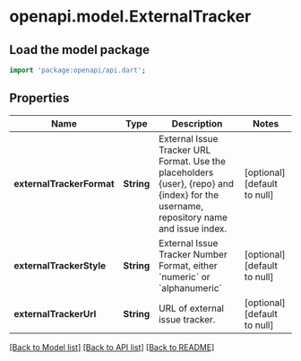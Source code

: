 # openapi.model.ExternalTracker

## Load the model package
```dart
import 'package:openapi/api.dart';
```

## Properties
Name | Type | Description | Notes
------------ | ------------- | ------------- | -------------
**externalTrackerFormat** | **String** | External Issue Tracker URL Format. Use the placeholders {user}, {repo} and {index} for the username, repository name and issue index. | [optional] [default to null]
**externalTrackerStyle** | **String** | External Issue Tracker Number Format, either &#x60;numeric&#x60; or &#x60;alphanumeric&#x60; | [optional] [default to null]
**externalTrackerUrl** | **String** | URL of external issue tracker. | [optional] [default to null]

[[Back to Model list]](../README.md#documentation-for-models) [[Back to API list]](../README.md#documentation-for-api-endpoints) [[Back to README]](../README.md)


